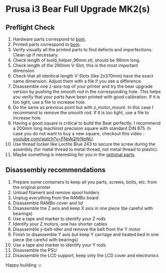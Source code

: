 # Prusa i3 Bear Full Upgrade MK2(s)


## Preflight Check

1. Hardware parts correspond to [bom](bom.md).
1. Printed parts correspond to [bom](bom.md).
1. Verify visually all the printed parts to find defects and imperfections. Clean up if necessary.
1. Check length of build_helper_96mm.stl, should be 96mm long.
1. Check length of the 290mm V-Slot, this is the most important dimension.
1. Check that all identical length V-Slots (like 2x370mm) have the exact same dimension. Adjust them with a file if you see a difference.
1. Disassemble one z-axis-top of your printer and try the bear upgrade version by pushing the smooth rod in the corresponding hole. This helps you verify that your parts have been printed with good calibration. If it is too tight, use a file to increase hole.
1. Do the same as previous point but with z_motor_mount. In this case I recommend to remove the smooth rod. If it is too tight, use a file to increase hole.
1. Having a good square is critical to build the Bear perfectly. I recommend a 200mm long machinist precision square with standard DIN 875. In case you do not want to buy a new square, checkout this video : [youtube.com/watch?v=FNpAQHrNpNU](https://www.youtube.com/watch?v=FNpAQHrNpNU).
1. Use thread locker like Loctite Blue 243 to secure the screw during the assembly (for metal thread to metal thread, not metal thread to plastic).
1. Maybe something is interesting for you in the [optional parts](/optional_parts.md).
 

## Disassembly recommendations

1. Prepare some containers to keep all you parts, screws, bolts, etc. from the original printer
1. Unload filament and remove spool holders
1. Unplug everything from the RAMBo board
1. Disassemble RAMBo cover and lid
1. Disassemble the Z axis and keep X axis in one piece (be careful with bearings)
1. Use a tape and marker to identify your Z rods
1. Identify your Z motors, one has shorter cables
1. Disassemble y-belt-idler and remove the belt from the Y motor
1. Finish to disassemble Y axis but keep Y carriage and heated bed in one piece (be careful with bearings)
1. Use a tape and marker to identify your Y rods
1. Disassemble the PSU
1. Disassemble the LCD support, keep only the LCD cover and electronics

Happy building :relaxed:
